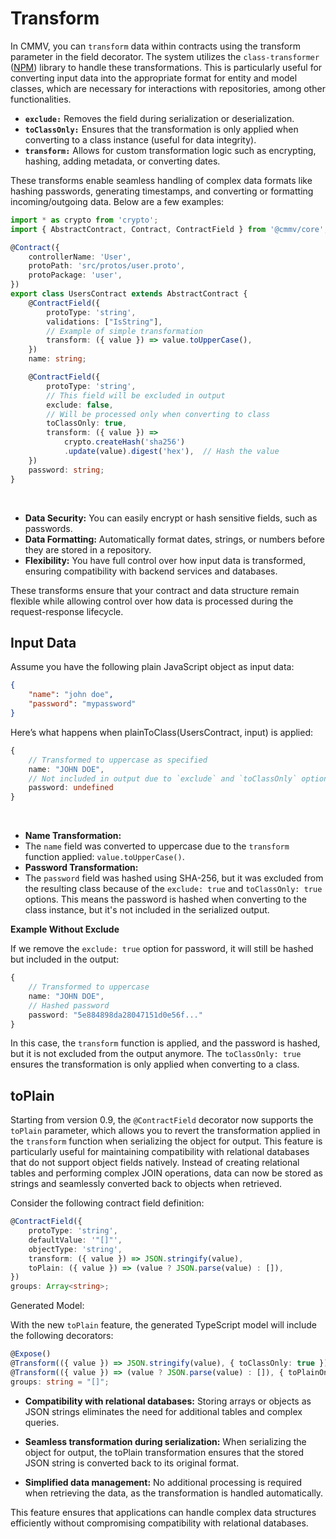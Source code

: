# Transform

In CMMV, you can ``transform`` data within contracts using the transform parameter in the field decorator. The system utilizes the ``class-transformer`` ([NPM](https://www.npmjs.com/package/class-transformer)) library to handle these transformations. This is particularly useful for converting input data into the appropriate format for entity and model classes, which are necessary for interactions with repositories, among other functionalities.

* **``exclude:``** Removes the field during serialization or deserialization.
* **``toClassOnly:``** Ensures that the transformation is only applied when converting to a class instance (useful for data integrity).
* **``transform:``** Allows for custom transformation logic such as encrypting, hashing, adding metadata, or converting dates.

These transforms enable seamless handling of complex data formats like hashing passwords, generating timestamps, and converting or formatting incoming/outgoing data. Below are a few examples:

```typescript
import * as crypto from 'crypto';
import { AbstractContract, Contract, ContractField } from '@cmmv/core';

@Contract({
    controllerName: 'User',
    protoPath: 'src/protos/user.proto',
    protoPackage: 'user',
})
export class UsersContract extends AbstractContract {
    @ContractField({
        protoType: 'string',
        validations: ["IsString"],
        // Example of simple transformation
        transform: ({ value }) => value.toUpperCase(),  
    })
    name: string;

    @ContractField({
        protoType: 'string',
        // This field will be excluded in output
        exclude: false,  
        // Will be processed only when converting to class
        toClassOnly: true,  
        transform: ({ value }) => 
            crypto.createHash('sha256')
            .update(value).digest('hex'),  // Hash the value
    })
    password: string;
}
```

<br/>

* **Data Security:** You can easily encrypt or hash sensitive fields, such as passwords.
* **Data Formatting:** Automatically format dates, strings, or numbers before they are stored in a repository.
* **Flexibility:** You have full control over how input data is transformed, ensuring compatibility with backend services and databases.

These transforms ensure that your contract and data structure remain flexible while allowing control over how data is processed during the request-response lifecycle.

## Input Data

Assume you have the following plain JavaScript object as input data:

```json
{
    "name": "john doe",
    "password": "mypassword"
}
```

Here’s what happens when plainToClass(UsersContract, input) is applied:

```typescript
{
    // Transformed to uppercase as specified
    name: "JOHN DOE",
    // Not included in output due to `exclude` and `toClassOnly` options   
    password: undefined 
}
```

<br/>

* **Name Transformation:**
* The ``name`` field was converted to uppercase due to the ``transform`` function applied: ``value.toUpperCase()``.
* **Password Transformation:**
* The ``password`` field was hashed using SHA-256, but it was excluded from the resulting class because of the ``exclude: true`` and ``toClassOnly: true`` options. This means the password is hashed when converting to the class instance, but it's not included in the serialized output.

**Example Without Exclude**

If we remove the ``exclude: true`` option for password, it will still be hashed but included in the output:

```typescript
{
    // Transformed to uppercase
    name: "JOHN DOE",   
    // Hashed password
    password: "5e884898da28047151d0e56f..."  
}
```

In this case, the ``transform`` function is applied, and the password is hashed, but it is not excluded from the output anymore. The ``toClassOnly: true`` ensures the transformation is only applied when converting to a class.

## toPlain

Starting from version 0.9, the ``@ContractField`` decorator now supports the ``toPlain`` parameter, which allows you to revert the transformation applied in the ``transform`` function when serializing the object for output. This feature is particularly useful for maintaining compatibility with relational databases that do not support object fields natively. Instead of creating relational tables and performing complex JOIN operations, data can now be stored as strings and seamlessly converted back to objects when retrieved.

Consider the following contract field definition:

```typescript
@ContractField({
    protoType: 'string',
    defaultValue: '"[]"',
    objectType: 'string',
    transform: ({ value }) => JSON.stringify(value),
    toPlain: ({ value }) => (value ? JSON.parse(value) : []),
})
groups: Array<string>;
```

Generated Model:

With the new ``toPlain`` feature, the generated TypeScript model will include the following decorators:

```typescript
@Expose()
@Transform(({ value }) => JSON.stringify(value), { toClassOnly: true })
@Transform(({ value }) => (value ? JSON.parse(value) : []), { toPlainOnly: true })
groups: string = "[]";
```

* **Compatibility with relational databases:** Storing arrays or objects as JSON strings eliminates the need for additional tables and complex queries.

* **Seamless transformation during serialization:** When serializing the object for output, the toPlain transformation ensures that the stored JSON string is converted back to its original format.

* **Simplified data management:** No additional processing is required when retrieving the data, as the transformation is handled automatically.

This feature ensures that applications can handle complex data structures efficiently without compromising compatibility with relational databases.